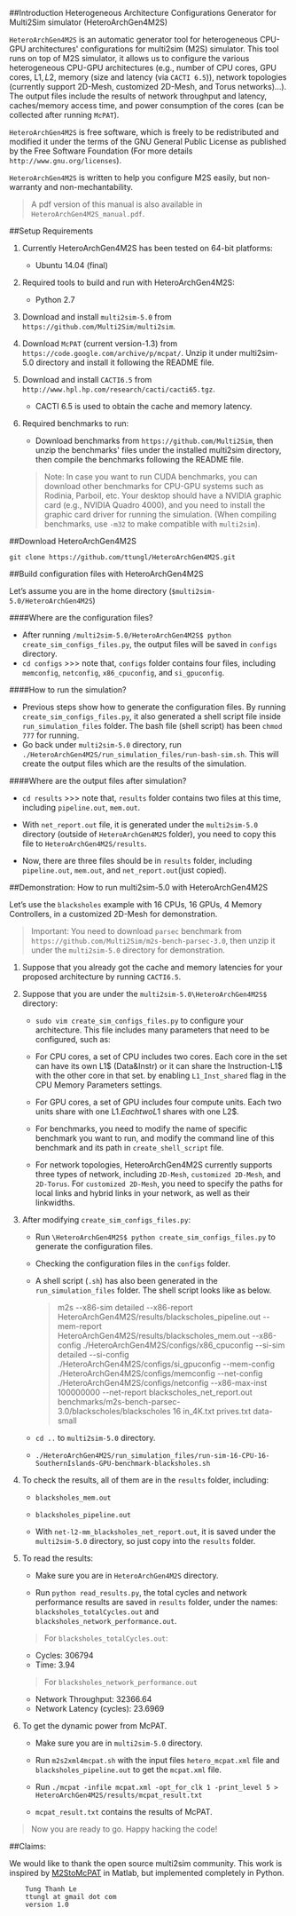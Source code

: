 ##Introduction
Heterogeneous Architecture Configurations Generator for Multi2Sim simulator (HeteroArchGen4M2S) 

`HeteroArchGen4M2S` is an automatic generator tool for heterogeneous CPU-GPU architectures' configurations for multi2sim (M2S) simulator. This tool runs on top of M2S simulator, it allows us to configure the various heterogeneous CPU-GPU architectures (e.g., number of CPU cores, GPU cores, L1$, L2$, memory (size and latency (via `CACTI 6.5`)), network topologies (currently support 2D-Mesh, customized 2D-Mesh, and Torus networks)...). The output files include the results of network throughput and latency, caches/memory access time, and power consumption of the cores (can be collected after running `McPAT`).

`HeteroArchGen4M2S` is free software, which is freely to be redistributed and modified it under the terms of the GNU General Public License as published by the Free Software Foundation (For more details `http://www.gnu.org/licenses`).

`HeteroArchGen4M2S` is written to help you configure M2S 
easily, but non-warranty and non-mechantability.

> A pdf version of this manual is also available in `HeteroArchGen4M2S_manual.pdf`.

##Setup Requirements

1. Currently HeteroArchGen4M2S has been tested on 64-bit platforms:

	* Ubuntu 14.04 (final)

2. Required tools to build and run with HeteroArchGen4M2S:

	* Python 2.7

3. Download and install `multi2sim-5.0` from `https://github.com/Multi2Sim/multi2sim`. 

4. Download `McPAT` (current version-1.3) from `https://code.google.com/archive/p/mcpat/`. Unzip it under multi2sim-5.0 directory and install it following the README file.

5. Download and install `CACTI6.5` from `http://www.hpl.hp.com/research/cacti/cacti65.tgz`. 
	
	* CACTI 6.5 is used to obtain the cache and memory latency.

6. Required benchmarks to run:
	
	* Download benchmarks from `https://github.com/Multi2Sim`, then unzip the benchmarks' files under the installed multi2sim directory, then compile the benchmarks following the README file.


	> Note: In case you want to run CUDA benchmarks, you can download other benchmarks for CPU-GPU systems such as Rodinia, Parboil, etc. Your desktop should have a NVIDIA graphic card (e.g., NVIDIA Quadro 4000), and you need to install the graphic card driver for running the simulation. (When compiling benchmarks, use `-m32` to make compatible with `multi2sim`). 

##Download HeteroArchGen4M2S

	git clone https://github.com/ttungl/HeteroArchGen4M2S.git

##Build configuration files with HeteroArchGen4M2S

Let’s assume you are in the home directory (`$multi2sim-5.0/HeteroArchGen4M2S`)

####Where are the configuration files?
* After running `/multi2sim-5.0/HeteroArchGen4M2S$ python create_sim_configs_files.py`, the output files will be saved in `configs` directory.
* `cd configs`	>>> note that, `configs` folder contains four files, including `memconfig`, `netconfig`, `x86_cpuconfig`, and `si_gpuconfig`.

####How to run the simulation?
* Previous steps show how to generate the configuration files. By running `create_sim_configs_files.py`, it also generated a shell script file inside `run_simulation_files` folder. The bash file (shell script) has been `chmod 777` for running.
* Go back under `multi2sim-5.0` directory, run `./HeteroArchGen4M2S/run_simulation_files/run-bash-sim.sh`. This will create the output files which are the results of the simulation.  

####Where are the output files after simulation?
* `cd results`	>>> note that, `results` folder contains two files at this time, including `pipeline.out`, `mem.out`.

* With `net_report.out` file, it is generated under the `multi2sim-5.0` directory (outside of `HeteroArchGen4M2S` folder), you need to copy this file to `HeteroArchGen4M2S/results`.

* Now, there are three files should be in `results` folder, including `pipeline.out`, `mem.out`, and `net_report.out`(just copied).

##Demonstration: How to run multi2sim-5.0 with HeteroArchGen4M2S

Let’s use the `blacksholes` example with 16 CPUs, 16 GPUs, 4 Memory Controllers, in a customized 2D-Mesh for demonstration. 

> Important: You need to download `parsec` benchmark from `https://github.com/Multi2Sim/m2s-bench-parsec-3.0`, then unzip it under the `multi2sim-5.0` directory for demonstration.

1.	Suppose that you already got the cache and memory latencies for your proposed architecture by running `CACTI6.5`.  

2.	Suppose that you are under the `multi2sim-5.0\HeteroArchGen4M2S$` directory:

	* `sudo vim create_sim_configs_files.py` to configure your architecture. This file includes many parameters that need to be configured, such as:
	
	* For CPU cores, a set of CPU includes two cores. Each core in the set can have its own L1$ (Data&Instr) or it can share the Instruction-L1$ with the other core in that set. by enabling `L1_Inst_shared` flag in the CPU Memory Parameters settings.
	
	* For GPU cores, a set of GPU includes four compute units. Each two units share with one L1$. Each two L1$ shares with one L2$.

	* For benchmarks, you need to modify the name of specific benchmark you want to run, and modify the command line of this benchmark and its path in `create_shell_script` file.

	* For network topologies, HeteroArchGen4M2S currently supports three types of network, including `2D-Mesh`, `customized 2D-Mesh`, and `2D-Torus`. For `customized 2D-Mesh`, you need to specify the paths for local links and hybrid links in your network, as well as their linkwidths. 

3.	After modifying `create_sim_configs_files.py`: 

	* Run `\HeteroArchGen4M2S$ python create_sim_configs_files.py` to generate the configuration files.

	* Checking the configuration files in the `configs` folder.

	* A shell script (`.sh`) has also been generated in the `run_simulation_files` folder. The shell script looks like as below.

		> m2s --x86-sim detailed --x86-report HeteroArchGen4M2S/results/blackscholes_pipeline.out --mem-report HeteroArchGen4M2S/results/blackscholes_mem.out --x86-config ./HeteroArchGen4M2S/configs/x86_cpuconfig --si-sim detailed --si-config ./HeteroArchGen4M2S/configs/si_gpuconfig --mem-config ./HeteroArchGen4M2S/configs/memconfig --net-config ./HeteroArchGen4M2S/configs/netconfig --x86-max-inst 100000000 --net-report blackscholes_net_report.out benchmarks/m2s-bench-parsec-3.0/blackscholes/blackscholes 16 in_4K.txt prives.txt data-small

	* `cd ..` to `multi2sim-5.0` directory.

	* `./HeteroArchGen4M2S/run_simulation_files/run-sim-16-CPU-16-SouthernIslands-GPU-benchmark-blacksholes.sh`

4.	To check the results, all of them are in the `results` folder, including:

	* `blacksholes_mem.out`
	
	* `blacksholes_pipeline.out`
	
	* With `net-l2-mm_blacksholes_net_report.out`, it is saved under the `multi2sim-5.0` directory, so just copy into the `results` folder.

5.	To read the results:
	
	* Make sure you are in `HeteroArchGen4M2S` directory. 

	* Run `python read_results.py`, the total cycles and network performance results are saved in `results` folder, under the names: `blacksholes_totalCycles.out` and `blacksholes_network_performance.out`. 


	> For `blacksholes_totalCycles.out`:
	* Cycles: 306794
	* Time: 3.94


	> For `blacksholes_network_performance.out`
	* Network Throughput: 32366.64 
	* Network Latency (cycles): 23.6969



6. 	To get the dynamic power from McPAT.

	* Make sure you are in `multi2sim-5.0` directory. 

	* Run `m2s2xml4mcpat.sh` with the input files `hetero_mcpat.xml` file and `blacksholes_pipeline.out` to get the `mcpat.xml` file.

	* Run `./mcpat -infile mcpat.xml -opt_for_clk 1 -print_level 5 > HeteroArchGen4M2S/results/mcpat_result.txt`

	* `mcpat_result.txt` contains the results of McPAT.

> Now you are ready to go. Happy hacking the code!

##Claims:

We would like to thank the open source multi2sim community.
This work is inspired by [M2StoMcPAT](http://www.ece.umd.edu/~cserafy1/index.htm) in Matlab, but implemented completely in Python. 

		Tung Thanh Le
		ttungl at gmail dot com
		version 1.0

